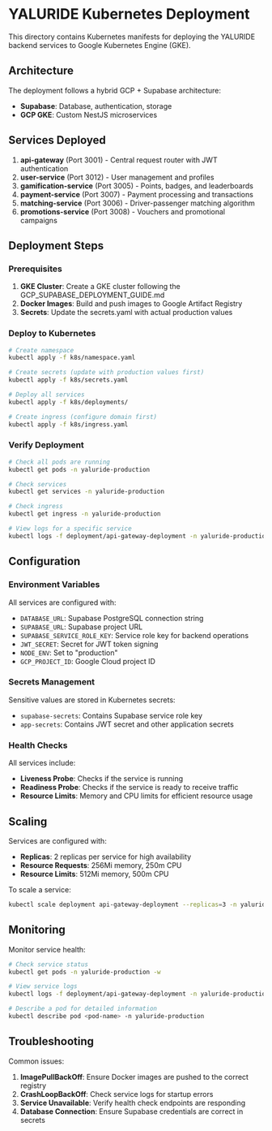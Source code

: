 # YALURIDE Kubernetes Deployment

This directory contains Kubernetes manifests for deploying the YALURIDE backend services to Google Kubernetes Engine (GKE).

## Architecture

The deployment follows a hybrid GCP + Supabase architecture:
- **Supabase**: Database, authentication, storage
- **GCP GKE**: Custom NestJS microservices

## Services Deployed

1. **api-gateway** (Port 3001) - Central request router with JWT authentication
2. **user-service** (Port 3012) - User management and profiles
3. **gamification-service** (Port 3005) - Points, badges, and leaderboards
4. **payment-service** (Port 3007) - Payment processing and transactions
5. **matching-service** (Port 3006) - Driver-passenger matching algorithm
6. **promotions-service** (Port 3008) - Vouchers and promotional campaigns

## Deployment Steps

### Prerequisites

1. **GKE Cluster**: Create a GKE cluster following the GCP_SUPABASE_DEPLOYMENT_GUIDE.md
2. **Docker Images**: Build and push images to Google Artifact Registry
3. **Secrets**: Update the secrets.yaml with actual production values

### Deploy to Kubernetes

```bash
# Create namespace
kubectl apply -f k8s/namespace.yaml

# Create secrets (update with production values first)
kubectl apply -f k8s/secrets.yaml

# Deploy all services
kubectl apply -f k8s/deployments/

# Create ingress (configure domain first)
kubectl apply -f k8s/ingress.yaml
```

### Verify Deployment

```bash
# Check all pods are running
kubectl get pods -n yaluride-production

# Check services
kubectl get services -n yaluride-production

# Check ingress
kubectl get ingress -n yaluride-production

# View logs for a specific service
kubectl logs -f deployment/api-gateway-deployment -n yaluride-production
```

## Configuration

### Environment Variables

All services are configured with:
- `DATABASE_URL`: Supabase PostgreSQL connection string
- `SUPABASE_URL`: Supabase project URL
- `SUPABASE_SERVICE_ROLE_KEY`: Service role key for backend operations
- `JWT_SECRET`: Secret for JWT token signing
- `NODE_ENV`: Set to "production"
- `GCP_PROJECT_ID`: Google Cloud project ID

### Secrets Management

Sensitive values are stored in Kubernetes secrets:
- `supabase-secrets`: Contains Supabase service role key
- `app-secrets`: Contains JWT secret and other application secrets

### Health Checks

All services include:
- **Liveness Probe**: Checks if the service is running
- **Readiness Probe**: Checks if the service is ready to receive traffic
- **Resource Limits**: Memory and CPU limits for efficient resource usage

## Scaling

Services are configured with:
- **Replicas**: 2 replicas per service for high availability
- **Resource Requests**: 256Mi memory, 250m CPU
- **Resource Limits**: 512Mi memory, 500m CPU

To scale a service:
```bash
kubectl scale deployment api-gateway-deployment --replicas=3 -n yaluride-production
```

## Monitoring

Monitor service health:
```bash
# Check service status
kubectl get pods -n yaluride-production -w

# View service logs
kubectl logs -f deployment/api-gateway-deployment -n yaluride-production

# Describe a pod for detailed information
kubectl describe pod <pod-name> -n yaluride-production
```

## Troubleshooting

Common issues:
1. **ImagePullBackOff**: Ensure Docker images are pushed to the correct registry
2. **CrashLoopBackOff**: Check service logs for startup errors
3. **Service Unavailable**: Verify health check endpoints are responding
4. **Database Connection**: Ensure Supabase credentials are correct in secrets
